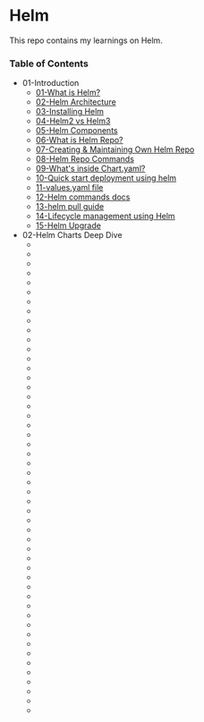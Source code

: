 # Helm
This repo contains my learnings on Helm.
### Table of Contents

* 01-Introduction
    * [01-What is Helm?](https://circleci.com/blog/what-is-helm/)
    * [02-Helm Architecture](https://kodekloud.com/blog/helm-architecture/)
    * [03-Installing Helm](https://helm.sh/docs/intro/install/)
    * [04-Helm2 vs Helm3](https://kodekloud.com/blog/helm2-vs-helm3/)
    * [05-Helm Components](https://k21academy.com/docker-kubernetes/helm-and-helm-charts-with-kubernetes/)
    * [06-What is Helm Repo?](https://jfrog.com/devops-tools/article/helm-repository-best-practices/)
    * [07-Creating & Maintaining Own Helm Repo](https://helm.sh/docs/topics/chart_repository/)
    * [08-Helm Repo Commands](https://helm.sh/docs/helm/helm_repo/)
    * [09-What's inside Chart.yaml?](https://helm.sh/docs/topics/charts/)
    * [10-Quick start deployment using helm](https://helm.sh/docs/intro/quickstart/)
    * [11-values.yaml file](https://helm.sh/docs/chart_template_guide/values_files/)
    * [12-Helm commands docs](https://helm.sh/docs/helm/helm/)
    * [13-helm pull guide](https://www.devopsschool.com/blog/helm-tutorials-helm-pull-command/)
    * [14-Lifecycle management using Helm](https://jiminbyun.medium.com/the-life-cycle-of-helm-charts-a-guide-to-kubernetes-package-management-d0cba1c09570)
    * [15-Helm Upgrade](https://helm.sh/docs/helm/helm_upgrade/)
* 02-Helm Charts Deep Dive
    * []()
    * []()
    * []()
    * []()
    * []()
    * []()
    * []()
    * []()
    * []()
    * []()
    * []()
    * []()
    * []()
    * []()
    * []()
    * []()
    * []()
    * []()
    * []()
    * []()
    * []()
    * []()
    * []()
    * []()
    * []()
    * []()
    * []()
    * []()
    * []()
    * []()
    * []()
    * []()
    * []()
    * []()
    * []()
    * []()
    * []()
    * []()
    * []()
    * []()
    * []()
    * []()
    * []()
    * []()
    * []()
    * []()
    * []()
    * []()
    * []()
    * []()
    
